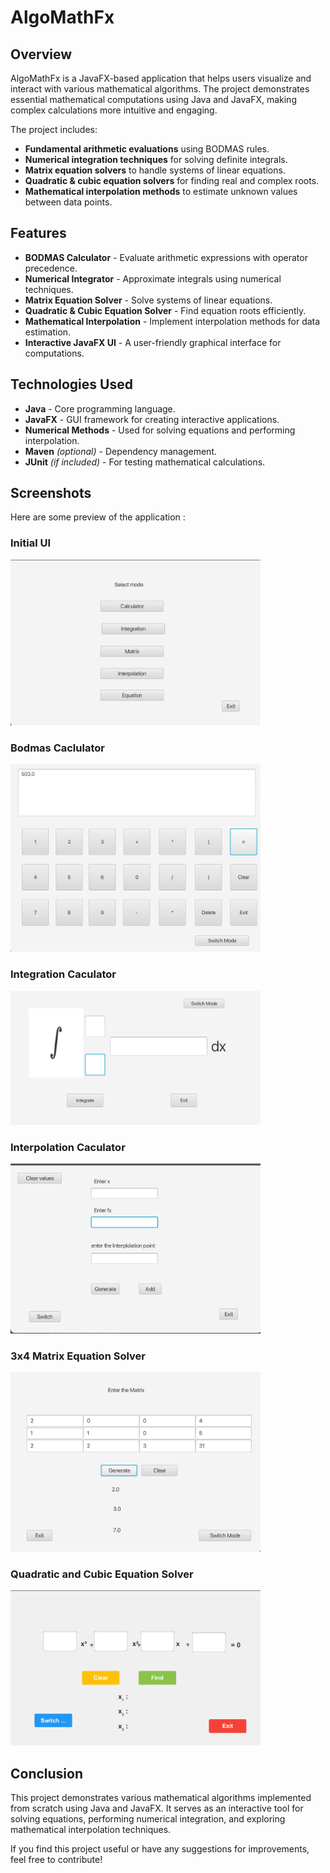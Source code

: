 # AlgoMathFx

## Overview  
AlgoMathFx is a JavaFX-based application that helps users visualize and interact with various mathematical algorithms. The project demonstrates essential mathematical computations using Java and JavaFX, making complex calculations more intuitive and engaging.

The project includes:  
- **Fundamental arithmetic evaluations** using BODMAS rules.  
- **Numerical integration techniques** for solving definite integrals.  
- **Matrix equation solvers** to handle systems of linear equations.  
- **Quadratic & cubic equation solvers** for finding real and complex roots.  
- **Mathematical interpolation methods** to estimate unknown values between data points.  

## Features  
- **BODMAS Calculator** - Evaluate arithmetic expressions with operator precedence.  
- **Numerical Integrator** - Approximate integrals using numerical techniques.  
- **Matrix Equation Solver** - Solve systems of linear equations.  
- **Quadratic & Cubic Equation Solver** - Find equation roots efficiently.  
- **Mathematical Interpolation** - Implement interpolation methods for data estimation.  
- **Interactive JavaFX UI** - A user-friendly graphical interface for computations.  

## Technologies Used  
- **Java** - Core programming language.  
- **JavaFX** - GUI framework for creating interactive applications.  
- **Numerical Methods** - Used for solving equations and performing interpolation.  
- **Maven** *(optional)* - Dependency management.  
- **JUnit** *(if included)* - For testing mathematical calculations.  

## Screenshots
  Here are some preview of the application :

### Initial UI
<img src="Images/OriginalUI.png" alt="Original UI" width="400">

### Bodmas Caclulator
<img src="Images/CalculatorUI.png" alt="BODMAS Calculator" width="400">

### Integration Caculator
<img src="Images/IntegrationUI.png" alt="Integration Calculator" width="400">

### Interpolation Caculator
<img src="Images/InterpolationUI.png" alt="Interpolation Calculator" width="400">

### 3x4 Matrix Equation Solver
<img src="Images/MatrixUI.png" alt="Matrix Equation Solver" width="400">

### Quadratic and Cubic Equation Solver
<img src="Images/CubicEquation.png" alt="Cubic Equation Solver" width="400">

## Conclusion

This project demonstrates various mathematical algorithms implemented from scratch using Java and JavaFX. 
It serves as an interactive tool for solving equations, performing numerical integration, and exploring mathematical interpolation techniques. 

If you find this project useful or have any suggestions for improvements, feel free to contribute!



  
